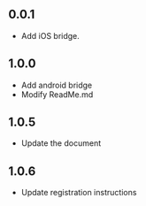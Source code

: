 ## 0.0.1

* Add iOS bridge.

## 1.0.0

* Add android bridge
* Modify ReadMe.md

## 1.0.5
* Update the document

## 1.0.6
* Update registration instructions